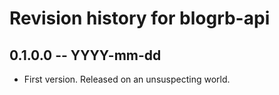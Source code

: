 # Revision history for blogrb-api

## 0.1.0.0 -- YYYY-mm-dd

* First version. Released on an unsuspecting world.
